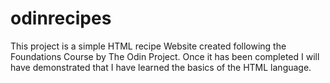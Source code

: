 # odinrecipes
This project is a simple HTML recipe Website created following the Foundations Course by The Odin Project. Once it has been completed I will have demonstrated that I have learned the basics of the HTML language.
